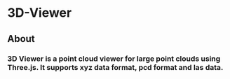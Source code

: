 # 3D-Viewer

## About
### 3D Viewer is a point cloud viewer for large point clouds using Three.js. It supports xyz data format, pcd format and las data.
